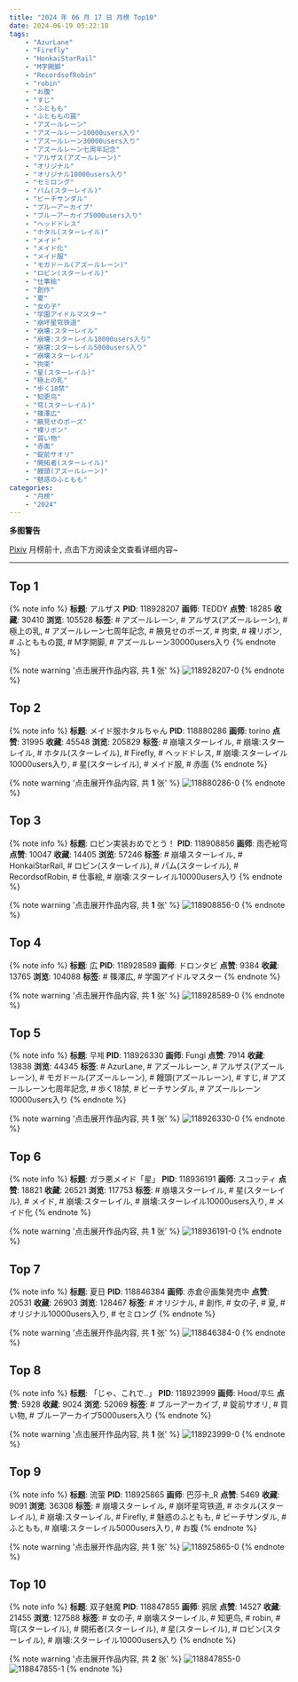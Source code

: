```yaml
---
title: "2024 年 06 月 17 日 月榜 Top10"
date: 2024-06-19 05:22:18
tags:
    - "AzurLane"
    - "Firefly"
    - "HonkaiStarRail"
    - "M字開脚"
    - "RecordsofRobin"
    - "robin"
    - "お腹"
    - "すじ"
    - "ふともも"
    - "ふとももの罠"
    - "アズールレーン"
    - "アズールレーン10000users入り"
    - "アズールレーン30000users入り"
    - "アズールレーン七周年記念"
    - "アルザス(アズールレーン)"
    - "オリジナル"
    - "オリジナル10000users入り"
    - "セミロング"
    - "パム(スターレイル)"
    - "ビーチサンダル"
    - "ブルーアーカイブ"
    - "ブルーアーカイブ5000users入り"
    - "ヘッドドレス"
    - "ホタル(スターレイル)"
    - "メイド"
    - "メイド化"
    - "メイド服"
    - "モガドール(アズールレーン)"
    - "ロビン(スターレイル)"
    - "仕事絵"
    - "創作"
    - "夏"
    - "女の子"
    - "学園アイドルマスター"
    - "崩坏星穹铁道"
    - "崩壊:スターレイル"
    - "崩壊:スターレイル10000users入り"
    - "崩壊:スターレイル5000users入り"
    - "崩壊スターレイル"
    - "拘束"
    - "星(スターレイル)"
    - "極上の乳"
    - "歩く18禁"
    - "知更鸟"
    - "穹(スターレイル)"
    - "篠澤広"
    - "腋見せのポーズ"
    - "裸リボン"
    - "買い物"
    - "赤面"
    - "錠前サオリ"
    - "開拓者(スターレイル)"
    - "饅頭(アズールレーン)"
    - "魅惑のふともも"
categories:
    - "月榜"
    - "2024"
---
```


<i class="fa fa-triangle-exclamation"></i>**多图警告**<i class="fa fa-triangle-exclamation"></i>

[Pixiv](https://www.pixiv.net/) 月榜前十, 点击下方阅读全文查看详细内容~

<!-- more -->

---

## Top 1

{% note info %}
**标题**: アルザス
**PID**: 118928207 **画师**: TEDDY
**点赞**: 18285 **收藏**: 30410 **浏览**: 105528
**标签**: # アズールレーン, # アルザス(アズールレーン), # 極上の乳, # アズールレーン七周年記念, # 腋見せのポーズ, # 拘束, # 裸リボン, # ふとももの罠, # M字開脚, # アズールレーン30000users入り
{% endnote %}

{% note warning '点击展开作品内容, 共 **1** 张' %}
![118928207-0](https://i.pixiv.re/img-original/img/2024/05/21/20/00/08/118928207_p0.jpg)
{% endnote %}

## Top 2

{% note info %}
**标题**: メイド服ホタルちゃん
**PID**: 118880286 **画师**: torino
**点赞**: 31995 **收藏**: 45548 **浏览**: 205829
**标签**: # 崩壊スターレイル, # 崩壊:スターレイル, # ホタル(スターレイル), # Firefly, # ヘッドドレス, # 崩壊:スターレイル10000users入り, # 星(スターレイル), # メイド服, # 赤面
{% endnote %}

{% note warning '点击展开作品内容, 共 **1** 张' %}
![118880286-0](https://i.pixiv.re/img-original/img/2024/05/20/09/01/06/118880286_p0.jpg)
{% endnote %}

## Top 3

{% note info %}
**标题**: ロビン実装おめでとう！
**PID**: 118908856 **画师**: 雨壱絵穹
**点赞**: 10047 **收藏**: 14405 **浏览**: 57246
**标签**: # 崩壊スターレイル, # HonkaiStarRail, # ロビン(スターレイル), # パム(スターレイル), # RecordsofRobin, # 仕事絵, # 崩壊:スターレイル10000users入り
{% endnote %}

{% note warning '点击展开作品内容, 共 **1** 张' %}
![118908856-0](https://i.pixiv.re/img-original/img/2024/05/21/00/00/21/118908856_p0.png)
{% endnote %}

## Top 4

{% note info %}
**标题**: 広
**PID**: 118928589 **画师**: ドロンタビ
**点赞**: 9384 **收藏**: 13765 **浏览**: 104088
**标签**: # 篠澤広, # 学園アイドルマスター
{% endnote %}

{% note warning '点击展开作品内容, 共 **1** 张' %}
![118928589-0](https://i.pixiv.re/img-original/img/2024/05/21/20/10/38/118928589_p0.png)
{% endnote %}

## Top 5

{% note info %}
**标题**: 무제
**PID**: 118926330 **画师**: Fungi
**点赞**: 7914 **收藏**: 13838 **浏览**: 44345
**标签**: # AzurLane, # アズールレーン, # アルザス(アズールレーン), # モガドール(アズールレーン), # 饅頭(アズールレーン), # すじ, # アズールレーン七周年記念, # 歩く18禁, # ビーチサンダル, # アズールレーン10000users入り
{% endnote %}

{% note warning '点击展开作品内容, 共 **1** 张' %}
![118926330-0](https://i.pixiv.re/img-original/img/2024/05/21/18/51/57/118926330_p0.png)
{% endnote %}

## Top 6

{% note info %}
**标题**: ガラ悪メイド「星」
**PID**: 118936191 **画师**: スコッティ
**点赞**: 18821 **收藏**: 26521 **浏览**: 117753
**标签**: # 崩壊スターレイル, # 星(スターレイル), # メイド, # 崩壊:スターレイル, # 崩壊:スターレイル10000users入り, # メイド化
{% endnote %}

{% note warning '点击展开作品内容, 共 **1** 张' %}
![118936191-0](https://i.pixiv.re/img-original/img/2024/05/22/00/00/26/118936191_p0.jpg)
{% endnote %}

## Top 7

{% note info %}
**标题**: 夏日
**PID**: 118846384 **画师**: 赤倉＠画集発売中
**点赞**: 20531 **收藏**: 26903 **浏览**: 128467
**标签**: # オリジナル, # 創作, # 女の子, # 夏, # オリジナル10000users入り, # セミロング
{% endnote %}

{% note warning '点击展开作品内容, 共 **1** 张' %}
![118846384-0](https://i.pixiv.re/img-original/img/2024/05/19/00/00/33/118846384_p0.png)
{% endnote %}

## Top 8

{% note info %}
**标题**: 「じゃ、これで..」
**PID**: 118923999 **画师**: Hood/후드
**点赞**: 5928 **收藏**: 9024 **浏览**: 52069
**标签**: # ブルーアーカイブ, # 錠前サオリ, # 買い物, # ブルーアーカイブ5000users入り
{% endnote %}

{% note warning '点击展开作品内容, 共 **1** 张' %}
![118923999-0](https://i.pixiv.re/img-original/img/2024/05/21/17/05/20/118923999_p0.png)
{% endnote %}

## Top 9

{% note info %}
**标题**: 流萤
**PID**: 118925865 **画师**: 巴莎卡_R
**点赞**: 5469 **收藏**: 9091 **浏览**: 36308
**标签**: # 崩壊スターレイル, # 崩坏星穹铁道, # ホタル(スターレイル), # 崩壊:スターレイル, # Firefly, # 魅惑のふともも, # ビーチサンダル, # ふともも, # 崩壊:スターレイル5000users入り, # お腹
{% endnote %}

{% note warning '点击展开作品内容, 共 **1** 张' %}
![118925865-0](https://i.pixiv.re/img-original/img/2024/05/21/18/29/35/118925865_p0.jpg)
{% endnote %}

## Top 10

{% note info %}
**标题**: 双子魅魔
**PID**: 118847855 **画师**: 鸦居
**点赞**: 14527 **收藏**: 21455 **浏览**: 127588
**标签**: # 女の子, # 崩壊スターレイル, # 知更鸟, # robin, # 穹(スターレイル), # 開拓者(スターレイル), # 星(スターレイル), # ロビン(スターレイル), # 崩壊:スターレイル10000users入り
{% endnote %}

{% note warning '点击展开作品内容, 共 **2** 张' %}
![118847855-0](https://i.pixiv.re/img-original/img/2024/05/19/00/38/26/118847855_p0.jpg)
![118847855-1](https://i.pixiv.re/img-original/img/2024/05/19/00/38/26/118847855_p1.jpg)
{% endnote %}
